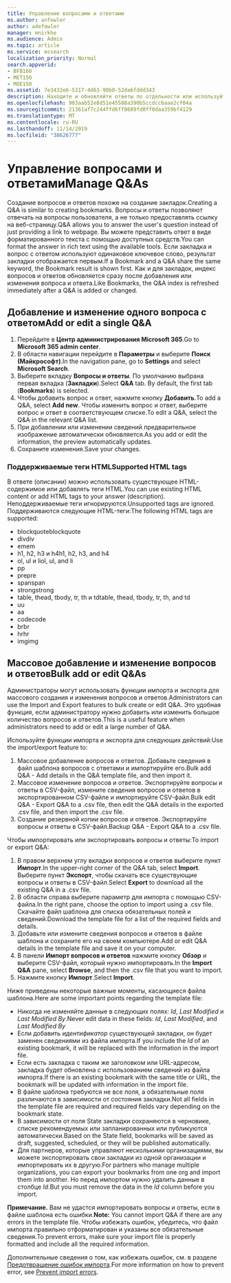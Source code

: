 ```yaml
---
title: Управление вопросами и ответами
ms.author: anfowler
author: adefowler
manager: mnirkhe
ms.audience: Admin
ms.topic: article
ms.service: mssearch
localization_priority: Normal
search.appverid:
- BFB160
- MET150
- MOE150
ms.assetid: 7e3432e6-5317-4d63-90b0-52da6fddd343
description: Находите и обновляйте ответы по отдельности или используйте имеющиеся инструменты Поиска (Майкрософт), чтобы изменить их все одновременно
ms.openlocfilehash: 903aab52e8d51e45588a390b5ccdccbaae2cf04a
ms.sourcegitcommit: 21361af7c244ffd6ff8689fd0ff0daa359bf4129
ms.translationtype: MT
ms.contentlocale: ru-RU
ms.lasthandoff: 11/14/2019
ms.locfileid: "38626777"
---
```

# <a name="manage-qas"></a><span data-ttu-id="b7ec7-103">Управление вопросами и ответами</span><span class="sxs-lookup"><span data-stu-id="b7ec7-103">Manage Q&As</span></span>

<span data-ttu-id="b7ec7-104">Создание вопросов и ответов похоже на создание закладок.</span><span class="sxs-lookup"><span data-stu-id="b7ec7-104">Creating a Q&A is similar to creating bookmarks.</span></span> <span data-ttu-id="b7ec7-105">Вопросы и ответы позволяют отвечать на вопросы пользователя, а не только предоставлять ссылку на веб-страницу.</span><span class="sxs-lookup"><span data-stu-id="b7ec7-105">Q&A allows you to answer the user's question instead of just providing a link to webpage.</span></span> <span data-ttu-id="b7ec7-106">Вы можете представить ответ в виде форматированного текста с помощью доступных средств.</span><span class="sxs-lookup"><span data-stu-id="b7ec7-106">You can format the answer in rich text using the available tools.</span></span> <span data-ttu-id="b7ec7-107">Если закладка и вопрос с ответом используют одинаковое ключевое слово, результат закладки отображается первым.</span><span class="sxs-lookup"><span data-stu-id="b7ec7-107">If a Bookmark and a Q&A share the same keyword, the Bookmark result is shown first.</span></span> <span data-ttu-id="b7ec7-108">Как и для закладок, индекс вопросов и ответов обновляется сразу после добавления или изменения вопроса и ответа.</span><span class="sxs-lookup"><span data-stu-id="b7ec7-108">Like Bookmarks, the Q&A index is refreshed immediately after a Q&A is added or changed.</span></span> 

## <a name="add-or-edit-a-single-qa"></a><span data-ttu-id="b7ec7-109">Добавление и изменение одного вопроса с ответом</span><span class="sxs-lookup"><span data-stu-id="b7ec7-109">Add or edit a single Q&A</span></span>
1. <span data-ttu-id="b7ec7-110">Перейдите в **Центр администрирования Microsoft 365**.</span><span class="sxs-lookup"><span data-stu-id="b7ec7-110">Go to **Microsoft 365 admin center**.</span></span>
1. <span data-ttu-id="b7ec7-111">В области навигации перейдите в **Параметры** и выберите **Поиск (Майкрософт)**.</span><span class="sxs-lookup"><span data-stu-id="b7ec7-111">In the navigation pane, go to **Settings** and select **Microsoft Search**.</span></span>
1. <span data-ttu-id="b7ec7-112">Выберите вкладку **Вопросы и ответы**. По умолчанию выбрана первая вкладка (**Закладки**).</span><span class="sxs-lookup"><span data-stu-id="b7ec7-112">Select **Q&A** tab. By default, the first tab (**Bookmarks**) is selected.</span></span>
1. <span data-ttu-id="b7ec7-113">Чтобы добавить вопрос и ответ, нажмите кнопку **Добавить**.</span><span class="sxs-lookup"><span data-stu-id="b7ec7-113">To add a Q&A, select **Add new**.</span></span>
<span data-ttu-id="b7ec7-114">Чтобы изменить вопрос и ответ, выберите вопрос и ответ в соответствующем списке.</span><span class="sxs-lookup"><span data-stu-id="b7ec7-114">To edit a Q&A, select the Q&A in the relevant Q&A list.</span></span>
1. <span data-ttu-id="b7ec7-115">При добавлении или изменении сведений предварительное изображение автоматически обновляется.</span><span class="sxs-lookup"><span data-stu-id="b7ec7-115">As you add or edit the information, the preview automatically updates.</span></span>
1. <span data-ttu-id="b7ec7-116">Сохраните изменения.</span><span class="sxs-lookup"><span data-stu-id="b7ec7-116">Save your changes.</span></span>

### <a name="supported-html-tags"></a><span data-ttu-id="b7ec7-117">Поддерживаемые теги HTML</span><span class="sxs-lookup"><span data-stu-id="b7ec7-117">Supported HTML tags</span></span>
<span data-ttu-id="b7ec7-118">В ответе (описании) можно использовать существующее HTML-содержимое или добавлять теги HTML.</span><span class="sxs-lookup"><span data-stu-id="b7ec7-118">You can use existing HTML content or add HTML tags to your answer (description).</span></span> <span data-ttu-id="b7ec7-119">Неподдерживаемые теги игнорируются.</span><span class="sxs-lookup"><span data-stu-id="b7ec7-119">Unsupported tags are ignored.</span></span>  
<span data-ttu-id="b7ec7-120">Поддерживаются следующие HTML-теги:</span><span class="sxs-lookup"><span data-stu-id="b7ec7-120">The following HTML tags are supported:</span></span>
- <span data-ttu-id="b7ec7-121">blockquote</span><span class="sxs-lookup"><span data-stu-id="b7ec7-121">blockquote</span></span>
- <span data-ttu-id="b7ec7-122">div</span><span class="sxs-lookup"><span data-stu-id="b7ec7-122">div</span></span>
- <span data-ttu-id="b7ec7-123">em</span><span class="sxs-lookup"><span data-stu-id="b7ec7-123">em</span></span>
- <span data-ttu-id="b7ec7-124">h1, h2, h3 и h4</span><span class="sxs-lookup"><span data-stu-id="b7ec7-124">h1, h2, h3, and h4</span></span>
- <span data-ttu-id="b7ec7-125">ol, ul и li</span><span class="sxs-lookup"><span data-stu-id="b7ec7-125">ol, ul, and li</span></span>
- <span data-ttu-id="b7ec7-126">p</span><span class="sxs-lookup"><span data-stu-id="b7ec7-126">p</span></span>
- <span data-ttu-id="b7ec7-127">pre</span><span class="sxs-lookup"><span data-stu-id="b7ec7-127">pre</span></span>
- <span data-ttu-id="b7ec7-128">span</span><span class="sxs-lookup"><span data-stu-id="b7ec7-128">span</span></span>
- <span data-ttu-id="b7ec7-129">strong</span><span class="sxs-lookup"><span data-stu-id="b7ec7-129">strong</span></span>
- <span data-ttu-id="b7ec7-130">table, thead, tbody, tr, th и td</span><span class="sxs-lookup"><span data-stu-id="b7ec7-130">table, thead, tbody, tr, th, and td</span></span>
- <span data-ttu-id="b7ec7-131">u</span><span class="sxs-lookup"><span data-stu-id="b7ec7-131">u</span></span>
- <span data-ttu-id="b7ec7-132">a</span><span class="sxs-lookup"><span data-stu-id="b7ec7-132">a</span></span>
- <span data-ttu-id="b7ec7-133">code</span><span class="sxs-lookup"><span data-stu-id="b7ec7-133">code</span></span>
- <span data-ttu-id="b7ec7-134">br</span><span class="sxs-lookup"><span data-stu-id="b7ec7-134">br</span></span>
- <span data-ttu-id="b7ec7-135">hr</span><span class="sxs-lookup"><span data-stu-id="b7ec7-135">hr</span></span>
- <span data-ttu-id="b7ec7-136">img</span><span class="sxs-lookup"><span data-stu-id="b7ec7-136">img</span></span>

## <a name="bulk-add-or-edit-qas"></a><span data-ttu-id="b7ec7-137">Массовое добавление и изменение вопросов и ответов</span><span class="sxs-lookup"><span data-stu-id="b7ec7-137">Bulk add or edit Q&As</span></span>
<span data-ttu-id="b7ec7-138">Администраторы могут использовать функции импорта и экспорта для массового создания и изменения вопросов и ответов.</span><span class="sxs-lookup"><span data-stu-id="b7ec7-138">Administrators can use the Import and Export features to bulk create or edit Q&A.</span></span> <span data-ttu-id="b7ec7-139">Это удобная функция, если администратору нужно добавить или изменить большое количество вопросов и ответов.</span><span class="sxs-lookup"><span data-stu-id="b7ec7-139">This is a useful feature when administrators need to add or edit a large number of Q&A.</span></span> 

<span data-ttu-id="b7ec7-140">Используйте функции импорта и экспорта для следующих действий:</span><span class="sxs-lookup"><span data-stu-id="b7ec7-140">Use the import/export feature to:</span></span>
1. <span data-ttu-id="b7ec7-141">Массовое добавление вопросов и ответов. Добавьте сведения в файл шаблона вопросов с ответами и импортируйте его.</span><span class="sxs-lookup"><span data-stu-id="b7ec7-141">Bulk add Q&A - Add details in the Q&A template file, and then import it.</span></span>
1. <span data-ttu-id="b7ec7-142">Массовое изменение вопросов и ответов. Экспортируйте вопросы и ответы в CSV-файл, измените сведения вопросов и ответов в экспортированном CSV-файле и импортируйте CSV-файл.</span><span class="sxs-lookup"><span data-stu-id="b7ec7-142">Bulk edit Q&A - Export Q&A to a .csv file, then edit the Q&A details in the exported .csv file, and then import the .csv file.</span></span>
1. <span data-ttu-id="b7ec7-143">Создание резервной копии вопросов и ответов. Экспортируйте вопросы и ответы в CSV-файл.</span><span class="sxs-lookup"><span data-stu-id="b7ec7-143">Backup Q&A - Export Q&A to a .csv file.</span></span>

<span data-ttu-id="b7ec7-144">Чтобы импортировать или экспортировать вопросы и ответы:</span><span class="sxs-lookup"><span data-stu-id="b7ec7-144">To import or export Q&A:</span></span>
1. <span data-ttu-id="b7ec7-145">В правом верхнем углу вкладки вопросов и ответов выберите пункт **Импорт**.</span><span class="sxs-lookup"><span data-stu-id="b7ec7-145">In the upper-right corner of the Q&A tab, select **Import**.</span></span> <span data-ttu-id="b7ec7-146">Выберите пункт **Экспорт**, чтобы скачать все существующие вопросы и ответы в CSV-файл.</span><span class="sxs-lookup"><span data-stu-id="b7ec7-146">Select **Export** to download all the existing Q&A in a .csv file.</span></span>
1. <span data-ttu-id="b7ec7-147">В области справа выберите параметр для импорта с помощью CSV-файла.</span><span class="sxs-lookup"><span data-stu-id="b7ec7-147">In the right pane, choose the option to import using a .csv file.</span></span>
<span data-ttu-id="b7ec7-148">Скачайте файл шаблона для списка обязательных полей и сведений.</span><span class="sxs-lookup"><span data-stu-id="b7ec7-148">Download the template file for a list of the required fields and details.</span></span> 
1. <span data-ttu-id="b7ec7-149">Добавьте или измените сведения вопросов и ответов в файле шаблона и сохраните его на своем компьютере.</span><span class="sxs-lookup"><span data-stu-id="b7ec7-149">Add or edit Q&A details in the template file and save it on your computer.</span></span> 
1. <span data-ttu-id="b7ec7-150">В панели **Импорт вопросов и ответов** нажмите кнопку **Обзор** и выберите CSV-файл, который нужно импортировать.</span><span class="sxs-lookup"><span data-stu-id="b7ec7-150">In the **Import Q&A** pane, select **Browse**, and then the .csv file that you want to import.</span></span>
1. <span data-ttu-id="b7ec7-151">Нажмите кнопку **Импорт**.</span><span class="sxs-lookup"><span data-stu-id="b7ec7-151">Select **Import**.</span></span>

<span data-ttu-id="b7ec7-152">Ниже приведены некоторые важные моменты, касающиеся файла шаблона.</span><span class="sxs-lookup"><span data-stu-id="b7ec7-152">Here are some important points regarding the template file:</span></span>
- <span data-ttu-id="b7ec7-153">Никогда не изменяйте данные в следующих полях: *Id*, *Last Modified* и *Last Modified By*.</span><span class="sxs-lookup"><span data-stu-id="b7ec7-153">Never edit data in these fields: *Id*, *Last Modified*, and *Last Modified By*</span></span>
- <span data-ttu-id="b7ec7-154">Если добавить *идентификатор* существующей закладки, он будет заменен сведениями из файла импорта.</span><span class="sxs-lookup"><span data-stu-id="b7ec7-154">If you include the *Id* of an existing bookmark, it will be replaced with the information in the import file.</span></span>
- <span data-ttu-id="b7ec7-155">Если есть закладка с таким же заголовком или URL-адресом, закладка будет обновлена с использованием сведений из файла импорта.</span><span class="sxs-lookup"><span data-stu-id="b7ec7-155">If there is an existing bookmark with the same title or URL, the bookmark will be updated with information in the import file.</span></span>
- <span data-ttu-id="b7ec7-156">В файле шаблона требуются не все поля, а обязательные поля различаются в зависимости от состояния закладки.</span><span class="sxs-lookup"><span data-stu-id="b7ec7-156">Not all fields in the template file are required and required fields vary depending on the bookmark state.</span></span>
- <span data-ttu-id="b7ec7-157">В зависимости от поля State закладки сохраняются в черновике, списке рекомендуемых или запланированных или публикуются автоматически.</span><span class="sxs-lookup"><span data-stu-id="b7ec7-157">Based on the State field, bookmarks will be saved as draft, suggested, scheduled, or they will be published automatically.</span></span>
- <span data-ttu-id="b7ec7-158">Для партнеров, которые управляют несколькими организациями, вы можете экспортировать свои закладки из одной организации и импортировать их в другую.</span><span class="sxs-lookup"><span data-stu-id="b7ec7-158">For partners who manage multiple organizations, you can export your bookmarks from one org and import them into another.</span></span> <span data-ttu-id="b7ec7-159">Но перед импортом нужно удалить данные в столбце *Id*.</span><span class="sxs-lookup"><span data-stu-id="b7ec7-159">But you must remove the data in the *Id* column before you import.</span></span>

<span data-ttu-id="b7ec7-160">**Примечание.** Вам не удастся импортировать вопросы и ответы, если в файле шаблона есть ошибки.</span><span class="sxs-lookup"><span data-stu-id="b7ec7-160">**Note:** You cannot import Q&A if there are any errors in the template file.</span></span> <span data-ttu-id="b7ec7-161">Чтобы избежать ошибок, убедитесь, что файл импорта правильно отформатирован и указаны все обязательные сведения.</span><span class="sxs-lookup"><span data-stu-id="b7ec7-161">To prevent errors, make sure your import file is properly formatted and include all the required information.</span></span> 

<span data-ttu-id="b7ec7-162">Дополнительные сведения о том, как избежать ошибок, см. в разделе [Предотвращение ошибок импорта](manage-bookmarks.md#prevent-import-errors).</span><span class="sxs-lookup"><span data-stu-id="b7ec7-162">For more information on how to prevent error, see [Prevent import errors](manage-bookmarks.md#prevent-import-errors).</span></span>